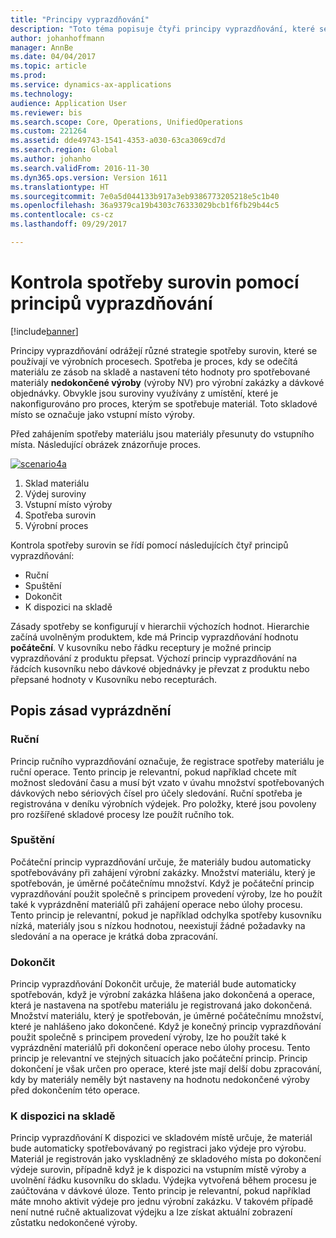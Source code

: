 ```yaml
---
title: "Principy vyprazdňování"
description: "Toto téma popisuje čtyři principy vyprazdňování, které se používají při spotřebě materiálu."
author: johanhoffmann
manager: AnnBe
ms.date: 04/04/2017
ms.topic: article
ms.prod: 
ms.service: dynamics-ax-applications
ms.technology: 
audience: Application User
ms.reviewer: bis
ms.search.scope: Core, Operations, UnifiedOperations
ms.custom: 221264
ms.assetid: dde49743-1541-4353-a030-63ca3069cd7d
ms.search.region: Global
ms.author: johanho
ms.search.validFrom: 2016-11-30
ms.dyn365.ops.version: Version 1611
ms.translationtype: HT
ms.sourcegitcommit: 7e0a5d044133b917a3eb9386773205218e5c1b40
ms.openlocfilehash: 36a9379ca19b4303c76333029bcb1f6fb29b44c5
ms.contentlocale: cs-cz
ms.lasthandoff: 09/29/2017

---
```


# <a name="controlling-raw-material-consumption-by-using-flushing-principles"></a>Kontrola spotřeby surovin pomocí principů vyprazdňování

[!include[banner](../includes/banner.md)]

Principy vyprazdňování odrážejí různé strategie spotřeby surovin, které se používají ve výrobních procesech. Spotřeba je proces, kdy se odečítá materiálu ze zásob na skladě a nastavení této hodnoty pro spotřebované materiály **nedokončené výroby** (výroby NV) pro výrobní zakázky a dávkové objednávky. Obvykle jsou suroviny využívány z umístění, které je nakonfigurováno pro proces, kterým se spotřebuje materiál. Toto skladové místo se označuje jako vstupní místo výroby.

Před zahájením spotřeby materiálu jsou materiály přesunuty do vstupního místa. Následující obrázek znázorňuje proces.

[![scenario4a](./media/scenario4a.png)](./media/scenario4a.png)

1. Sklad materiálu
2. Výdej suroviny
3. Vstupní místo výroby
4. Spotřeba surovin
5. Výrobní proces

Kontrola spotřeby surovin se řídí pomocí následujících čtyř principů vyprazdňování:

- Ruční
- Spuštění
- Dokončit
- K dispozici na skladě

Zásady spotřeby se konfigurují v hierarchii výchozích hodnot. Hierarchie začíná uvolněným produktem, kde má Princip vyprazdňování hodnotu **počáteční**. V kusovníku nebo řádku receptury je možné princip vyprazdňování z produktu přepsat. Výchozí princip vyprazdňování na řádcích kusovníku nebo dávkové objednávky je převzat z produktu nebo přepsané hodnoty v Kusovníku nebo recepturách.

## <a name="description-of-the-flushing-principles"></a>Popis zásad vyprázdnění

### <a name="manual"></a>Ruční
Princip ručního vyprazdňování označuje, že registrace spotřeby materiálu je ruční operace. Tento princip je relevantní, pokud například chcete mít možnost sledování času a musí být vzato v úvahu množství spotřebovaných dávkových nebo sériových čísel pro účely sledování. Ruční spotřeba je registrována v deníku výrobních výdejek. Pro položky, které jsou povoleny pro rozšířené skladové procesy lze použít ručního tok.

### <a name="start"></a>Spuštění
Počáteční princip vyprazdňování určuje, že materiály budou automaticky spotřebovávány při zahájení výrobní zakázky. Množství materiálu, který je spotřebován, je úměrné počátečnímu množství. Když je počáteční princip vyprazdňování použit společně s principem provedení výroby, lze ho použít také k vyprázdnění materiálů při zahájení operace nebo úlohy procesu. Tento princip je relevantní, pokud je například odchylka spotřeby kusovníku nízká, materiály jsou s nízkou hodnotou, neexistují žádné požadavky na sledování a na operace je krátká doba zpracování. 

### <a name="finish"></a>Dokončit
Princip vyprazdňování Dokončit určuje, že materiál bude automaticky spotřebován, když je výrobní zakázka hlášena jako dokončená a operace, která je nastavena na spotřebu materiálu je registrovaná jako dokončená. Množství materiálu, který je spotřebován, je úměrné počátečnímu množství, které je nahlášeno jako dokončené. Když je konečný princip vyprazdňování použit společně s principem provedení výroby, lze ho použít také k vyprázdnění materiálů při dokončení operace nebo úlohy procesu. Tento princip je relevantní ve stejných situacích jako počáteční princip. Princip dokončení je však určen pro operace, které jste mají delší dobu zpracování, kdy by materiály neměly být nastaveny na hodnotu nedokončené výroby před dokončením této operace. 

### <a name="available-at-location"></a>K dispozici na skladě
Princip vyprazdňování K dispozici ve skladovém místě určuje, že materiál bude automaticky spotřebovávaný po registraci jako výdeje pro výrobu. Materiál je registrován jako vyskladněný ze skladového místa po dokončení výdeje surovin, případně když je k dispozici na vstupním místě výroby a uvolnění řádku kusovníku do skladu. Výdejka vytvořená během procesu je zaúčtována v dávkové úloze. Tento princip je relevantní, pokud například máte mnoho aktivit výdeje pro jednu výrobní zakázku. V takovém případě není nutné ručně aktualizovat výdejku a lze získat aktuální zobrazení zůstatku nedokončené výroby.

